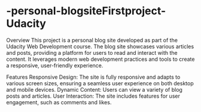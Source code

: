 # -personal-blogsiteFirstproject-Udacity
Overview
This project is a personal blog site developed as part of the Udacity Web Development course. The blog site showcases various articles and posts, providing a platform for users to read and interact with the content. It leverages modern web development practices and tools to create a responsive, user-friendly experience.

Features
Responsive Design: The site is fully responsive and adapts to various screen sizes, ensuring a seamless user experience on both desktop and mobile devices.
Dynamic Content: Users can view a variety of blog posts and articles.
User Interaction: The site includes features for user engagement, such as comments and likes.
